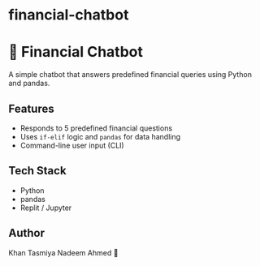# financial-chatbot
# 🤖 Financial Chatbot

A simple chatbot that answers predefined financial queries using Python and pandas.

## Features
- Responds to 5 predefined financial questions
- Uses `if-elif` logic and `pandas` for data handling
- Command-line user input (CLI)

## Tech Stack
- Python
- pandas
- Replit / Jupyter

## Author
Khan Tasmiya Nadeem Ahmed 💖
